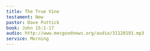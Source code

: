 ```yaml
---
title: The True Vine
testament: New
pastor: Dave Puttick
book: John 15:1-17
audio: http://www.mecgoodnews.org/audio/31120191.mp3
service: Morning
---
```

